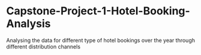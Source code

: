 # Capstone-Project-1-Hotel-Booking-Analysis
Analysing the data for different type of hotel bookings over the year through different distribution channels
